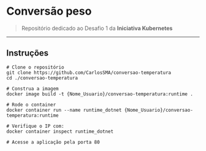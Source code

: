 # Conversão peso
> Repositório dedicado ao Desafio 1 da **Iniciativa Kubernetes**
---
## Instruções
```
# Clone o repositório
git clone https://github.com/CarlosSMA/conversao-temperatura
cd ./conversao-temperatura

# Construa a imagem
docker image build -t {Nome_Usuario}/conversao-temperatura:runtime .

# Rode o container
docker container run --name runtime_dotnet {Nome_Usuario}/conversao-temperatura:runtime

# Verifique o IP com:
docker container inspect runtime_dotnet

# Acesse a aplicação pela porta 80
```